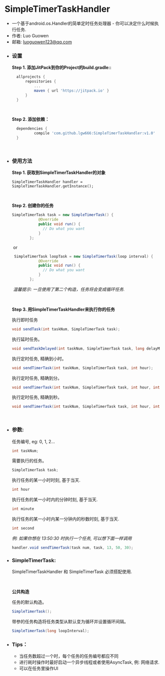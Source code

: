 # SimpleTimerTaskHandler
- 一个基于android.os.Handler的简单定时任务处理器 - 你可以决定什么时候执行任务.
- 作者: Luo Guowen 
- 邮箱: <a href="#">luoguowen123@qq.com</a>

* ### 设置

  **Step 1. 添加JitPack到你的Project的build.gradle::**

  ```groovy
  	allprojects {
  		repositories {
  			...
  			maven { url 'https://jitpack.io' }
  		}
  	}
  ```

  ​

  **Step 2. 添加依赖：**

  ```groovy
  	dependencies {
  	        compile 'com.github.lgw666:SimpleTimerTaskHandler:v1.0'
  	}
  ```

  ​



* ### 使用方法

     **Step 1. 获取到SimpleTimerTaskHandler的对象**

     `SimpleTimerTaskHandler handler = SimpleTimerTaskHandler.getInstance();`

     ​

     **Step 2. 创建你的任务**

     ```Java
     SimpleTimerTask task = new SimpleTimerTask() {
                 @Override
                 public void run() {
                   // Do what you want
                 }
             };
     ```

     ​	or

     ```Java
      SimpleTimerTask loopTask = new SimpleTimerTask(loop interval) {
                 @Override
                 public void run() {
                   // Do what you want
                 }
             };
     ```

     ​	*温馨提示: 一旦使用了第二个构造，任务将会变成循环任务.*

     ​

     **Step 3. 用SimpleTimerTaskHandler来执行你的任务**

     执行即时任务

     ```Java
     void sendTask(int taskNum, SimpleTimerTask task); 
     ```

     执行延时任务。

     ```java
     void sendTaskDelayed(int taskNum, SimpleTimerTask task, long delayMillis);
     ```

     执行定时任务, 精确到小时。

     ```java
     void sendTimerTask(int taskNum, SimpleTimerTask task, int hour); 
     ```

     执行定时任务, 精确到分。

     ```java
     void sendTimerTask(int taskNum, SimpleTimerTask task, int hour, int minute); 
     ```

     执行定时任务, 精确到秒。
     ```java
     void sendTimerTask(int taskNum, SimpleTimerTask task, int hour, int minute, int second); 
     ```

     ​

* ### 参数: 

   任务编号, eg: 0, 1, 2...

   ```Java
   int taskNum;
   ```

   需要执行的任务。

   ```java
   SimpleTimerTask task;
   ```

   执行任务的某一小时时刻, 基于当天.

   ```java
   int hour
   ```
   执行任务的某一小时内的分钟时刻, 基于当天.

   ```java
   int minute
   ```

   执行任务的某一小时内某一分钟内的秒数时刻, 基于当天.

   ```java
   int second
   ```

   *例: 如果你想在 13:50:30 时执行一个任务, 可以想下面一样调用*

   ```java
   handler.void sendTimerTask(task num, task, 13, 50, 30);
   ```

* ### SimpleTimerTask:

   SimpleTimerTaskHandler 和 SimpleTimerTask 必须搭配使用.

   ​

   **公共构造**

   任务的默认构造。

   ```Java
   SimpleTimerTask();
   ```


   带参的任务构造将任务类型从默认变为循环并设置循环间隔。

   ```Java
   SimpleTimerTask(long loopInterval);
   ```

      



* ### Tips：

  - 当任务数超过一个时，每个任务的任务编号都应不同
  - 进行耗时操作时最好启动一个异步线程或者使用AsyncTask, 例: 网络请求.
  - 可以在任务里操作UI
